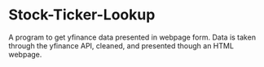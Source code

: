 # Stock-Ticker-Lookup
A program to get yfinance data presented in webpage form.
Data is taken through the yfinance API, cleaned, and presented 
though an HTML webpage.
